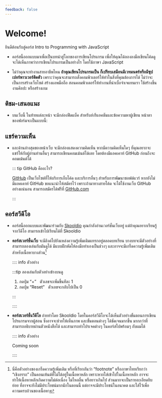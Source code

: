 ```yaml
---
feedback: false
---
```


<script setup>
  import HtmlOutput from './components/HtmlOutput.vue'
  import FeedbackForm from '../.vitepress/theme/FeedbackForm.vue'
</script>

# Welcome!

ยินดีต้อนรับสู่คอร์ส Intro to Programming with JavaScript

- คอร์สนี้ออกแบบมาเพื่อเป็นบทนำสู่โลกของการเขียนโปรแกรม
  เพื่อให้คุณได้ลองลงมือเขียนโค้ดดู จะได้เห็นภาพว่าการเขียนโปรแกรมเป็นอย่างไร
  โดยใช้ภาษา JavaScript

- ไม่ว่าคุณจะทำงานสายอาชีพไหน **ถ้าคุณเขียนโปรแกรมเป็น ก็เปรียบเสมือนมีเวทมนตร์หรือมีซุปเปอร์พาวเวอร์ติดตัว**
  เพราะว่าคุณจะสามารถสั่งคอมพิวเตอร์ให้ทำในสิ่งที่คุณต้องการได้
  ไม่ว่าจะเป็นการสร้างเว็บไซต์ สร้างแอพมือถือ สอนคอมพิวเตอร์ให้ทำงานที่น่าเบื่อจำเจแทนเรา ใช้สร้างชิ้นงานศิลปะ หรือสร้างเกม

## ติชม-เสนอแนะ

- บนเว็บนี้ ในท้ายแต่ละหน้า จะมีกล่องฟีดแบ็ค สำหรับส่งรีแอคชันและข้อความหาผู้เขียน หน้าตาของฟอร์มจะเป็นแบบนี้:

  <FeedbackForm />

## แชร์ความเห็น

- และด้านล่างสุดของหน้าเว็บ จะมีกล่องแสดงความคิดเห็น
  หากมีความคิดเห็นใดๆ ที่คุณอยากจะแชร์ให้กับผู้อ่านท่านอื่นๆ สามารถเขียนคอมเม้นต์ได้เลย
  โดยต้องมีแอคเคาท์ GitHub ก่อนถึงจะคอมเม้นต์ได้

  ::: tip GitHub คืออะไร?

  [GitHub](https://github.com/) เป็นเว็บไซต์ที่ให้บริการเก็บโค้ด และบริการอื่นๆ สำหรับการพัฒนาซอฟต์แวร์
  หากยังไม่มีแอคเคาท์ GitHub ขอแนะนำให้สมัครไว้ เพราะถ้ามาทางสายโค้ด จะได้ใช้งานเว็บ GitHub อย่างแน่นอน
  สามารถสมัครได้ฟรีที่ [GitHub.com](https://github.com/)

  :::

## คอร์สวีดีโอ

- คอร์สนี้ออกแบบและพัฒนาร่วมกับ [Skooldio](https://www.skooldio.com/)
  คุณกำลังอ่านเวอร์ชั่นเว็บอยู่
  แต่ถ้าคุณอยากเรียนรู้จากวีดีโอ สามารถเข้าไปเรียนได้ที่ Skooldio

- **คอร์สเวอร์ชั่นเว็บ**
  จะมีลิงค์ไปยังแหล่งความรู้เพิ่มเติมแทรกอยู่ตลอดบทเรียน
  บางบทจะมีตัวอย่างที่สามารถลองเล่นกับมันดูได้
  มีแบบฝึกหัดให้ลงมือทำเองเป็นช่วงๆ
  และอาจจะมีเกร็ดความรู้เพิ่มเติมสำหรับเนื้อหาบางส่วน[^fn]

  :::: info ตัวอย่าง

  <HtmlOutput src="/js/mini-projects/counter.html" :height="128" />

  :::tip ลองเล่นกับตัวอย่างข้างบนดู

  1. กดปุ่ม “+” &nbsp; ตัวเลขจะเพิ่มขึ้นทีละ 1
  2. กดปุ่ม “Reset” &nbsp; ตัวเลขจะกลับไปเป็น 0

  :::

  ::::

- **คอร์สเวอร์ชั่นวีดีโอ** ถ่ายทำโดย Skooldio
  โดยในคอร์สวีดีโอจะได้เห็นตัวอย่างขั้นตอนการเขียนโปรแกรมจากผู้สอน
  ซึ่งอาจจะช่วยให้เห็นภาพ และขั้นตอนต่างๆ ได้ชัดเจนมากขึ้น มากกว่าที่สามารถอธิบายผ่านตัวหนังสือได้
  และสามารถทำโปรเจคต่างๆ ในคอร์สไปพร้อมๆ กับผมได้

  :::: info ตัวอย่าง

  Coming soon

  ::::

[^fn]:
    นี่คือตัวอย่างของเกร็ดความรู้เพิ่มเติม
    หรือที่เรียกกันว่า “footnote” หรือภาษาไทยเรียกว่า “เชิงอรรถ”
    เป็นคอนเท้นต์ที่ไม่ได้อยู่ในเนื้อหาหลัก
    เพราะหากใส่เข้าไปในเนื้อหาหลัก อาจจะทำให้เนื้อหาหลักเกิดความไม่ต่อเนื่อง ไม่ไหลลื่น หรือยาวเกินไป
    ส่วนมากจะเป็นรายละเอียดยิบย่อย ที่อาจจะยังไม่มีประโยชน์มากนักในตอนนี้ แต่อาจจะมีประโยชน์ในอนาคต และใส่ไว้เพื่อความครบถ้วนของเนื้อหา

